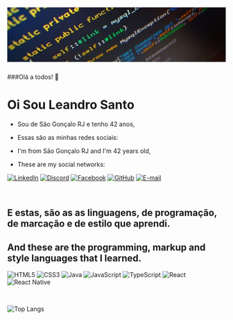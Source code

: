 <h1 align="center">
  <img width="auto" src="https://github.com/LeandroSanto/LeandroSanto/blob/master/code.jpg">
</h1>

###Olá a todos! :wave:
# Oi Sou Leandro Santo

- Sou de São Gonçalo RJ e tenho 42 anos,
- Essas são as minhas redes sociais:

- I'm from São Gonçalo RJ and I'm 42 years old,
- These are my social networks:

[![LinkedIn](https://img.shields.io/badge/LinkedIn-0077B5?style=for-the-badge&logo=linkedin&logoColor=white)](https://www.linkedin.com/in/leandro-vieira-trindade-do-esp%C3%ADrito-santo-a798523a/?utm_source=share&utm_campaign=share_via&utm_content=profile&utm_medium=android_app)
[![Discord](https://img.shields.io/badge/Discord-7289DA?style=for-the-badge&logo=discord&logoColor=white)](https://https://discord.com/channels/leandrosanto/)
[![Facebook](https://img.shields.io/badge/Facebook-1877F2?style=for-the-badge&logo=facebook&logoColor=white)](https://www.facebook.com/SEUUSERNAME/) 
[![GitHub](https://img.shields.io/badge/GitHub-100000?style=for-the-badge&logo=github&logoColor=white)](https://github.com/LeandroSanto) 
[![E-mail](https://img.shields.io/badge/-Email-000?style=for-the-badge&logo=microsoft-outlook&logoColor=007BFF)](mailto:leandro.santo@outlook.com) 

<br>

## E estas, são as as linguagens, de programação, de marcação e de estilo que aprendi.
## And these are the programming, markup and style languages that I learned.

![HTML5](https://img.shields.io/badge/HTML5-E34F26?style=for-the-badge&logo=html5&logoColor=white)
![CSS3](https://img.shields.io/badge/CSS3-1572B6?style=for-the-badge&logo=css3&logoColor=white)
![Java](https://img.shields.io/badge/java-%23ED8B00.svg?style=for-the-badge&logo=openjdk&logoColor=white)
![JavaScript](https://img.shields.io/badge/JavaScript-F7DF1E?style=for-the-badge&logo=javascript&logoColor=black)
![TypeScript](https://img.shields.io/badge/TypeScript-007ACC?style=for-the-badge&logo=typescript&logoColor=white)
![React](https://img.shields.io/badge/React-20232A?style=for-the-badge&logo=react&logoColor=61DAFB)
![React Native](https://img.shields.io/badge/React_Native-20232A?style=for-the-badge&logo=react&logoColor=61DAFB)

<br>

![Top Langs](https://github-readme-stats-git-masterrstaa-rickstaa.vercel.app/api/top-langs/?username=leandrosanto&layout=compact&bg_color=000&border_color=30A3DC&title_color=E94D5F&text_color=FFF)



